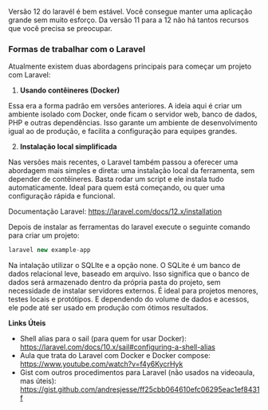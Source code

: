 Versão 12 do laravél é bem estável. Você consegue manter uma aplicação grande sem muito esforço. Da versão 11 para a 12 não há tantos recursos que você precisa se preocupar.

### Formas de trabalhar com o Laravel

Atualmente existem duas abordagens principais para começar um projeto com Laravel:

1. **Usando contêineres (Docker)**
  
  Essa era a forma padrão em versões anteriores. A ideia aqui é criar um ambiente isolado com Docker, onde ficam o servidor web, banco de dados, PHP e outras dependências. Isso garante um ambiente de desenvolvimento igual ao de produção, e facilita a configuração para equipes grandes.
  
2. **Instalação local simplificada**
  
  Nas versões mais recentes, o Laravel também passou a oferecer uma abordagem mais simples e direta: uma instalação local da ferramenta, sem depender de contêineres. Basta rodar um script e ele instala tudo automaticamente. Ideal para quem está começando, ou quer uma configuração rápida e funcional.

Documentação Laravel: https://laravel.com/docs/12.x/installation

Depois de instalar as ferramentas do laravel execute o seguinte comando para criar um projeto:

```jsx
laravel new example-app
```

Na intalação utilizar o SQLIte e a opção none. O SQLite é um banco de dados relacional leve, baseado em arquivo. Isso significa que o banco de dados será armazenado dentro da própria pasta do projeto, sem necessidade de instalar servidores externos.
É ideal para projetos menores, testes locais e protótipos. E dependendo do volume de dados e acessos, ele pode até ser usado em produção com ótimos resultados.

**Links Úteis**
- Shell alias para o sail (para quem for usar Docker): 
https://laravel.com/docs/10.x/sail#configuring-a-shell-alias
- Aula que trata do Laravel com Docker e Docker compose: 
https://www.youtube.com/watch?v=f4y6KycrHyk
- Gist com outros procedimentos para Laravel (não usados na videoaula, mas úteis):
https://gist.github.com/andresjesse/ff25cbb064610efc06295eac1ef8431f 
